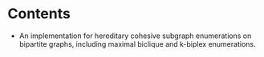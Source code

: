 # Contents
- An implementation for hereditary cohesive subgraph enumerations on bipartite graphs, including maximal biclique and k-biplex enumerations.
